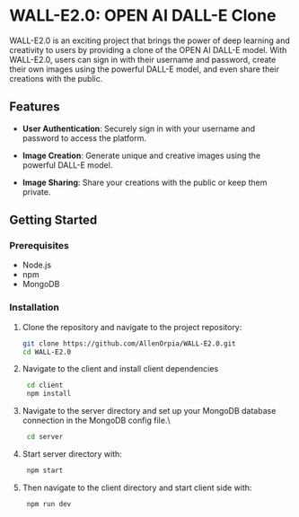 # WALL-E2.0: OPEN AI DALL-E Clone


WALL-E2.0 is an exciting project that brings the power of deep learning and creativity to users by providing a clone of the OPEN AI DALL-E model. With WALL-E2.0, users can sign in with their username and password, create their own images using the powerful DALL-E model, and even share their creations with the public.

## Features

- **User Authentication**: Securely sign in with your username and password to access the platform.

- **Image Creation**: Generate unique and creative images using the powerful DALL-E model.

- **Image Sharing**: Share your creations with the public or keep them private.

## Getting Started

### Prerequisites

- Node.js
- npm
- MongoDB

### Installation

1. Clone the repository and navigate to the project repository:

   ```bash
   git clone https://github.com/AllenOrpia/WALL-E2.0.git
   cd WALL-E2.0
2. Navigate to the client and install client dependencies 
   ```bash
    cd client
    npm install

4. Navigate to the server directory and set up your MongoDB database connection in the MongoDB config file.\
   ```bash
    cd server
6. Start server directory with:
   ```bash
    npm start
7. Then navigate to the client directory and start client side with:
   ```bash
    npm run dev
